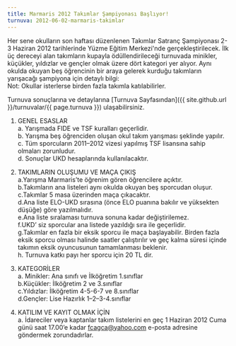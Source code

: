 ```yaml
---
title: Marmaris 2012 Takımlar Şampiyonası Başlıyor!
turnuva: 2012-06-02-marmaris-takimlar
---
```

Her sene okulların son haftası düzenlenen Takımlar Satranç Şampiyonası 2-3 Haziran 2012 tarihlerinde Yüzme Eğitim Merkezi'nde gerçekleştirilecek. İlk üç dereceyi alan takımların kupayla ödüllendirileceği turnuvada minikler, küçükler, yıldızlar ve gençler olmak üzere dört kategori yer alıyor. Aynı okulda okuyan beş öğrencinin bir araya gelerek kurduğu takımların yarışacağı şampiyona için detaylı bilgi:  
Not: Okullar isterlerse birden fazla takımla katılabilirler.

Turnuva sonuçlarına ve detaylarına [Turnuva Sayfasından]({{ site.github.url }}/turnuvalar/{{ page.turnuva }}) ulaşabilirsiniz.

1. GENEL ESASLAR  
a. Yarışmada FIDE ve TSF kuralları geçerlidir.  
b. Yarışma beş öğrenciden oluşan okul takım yarışması şeklinde yapılır.  
c. Tüm sporcuların 2011–2012 vizesi yapılmış TSF lisansına sahip olmaları zorunludur.  
d. Sonuçlar UKD hesaplarında kullanılacaktır.  

2. TAKIMLARIN OLUŞUMU VE MAÇA ÇIKIŞ  
a.Yarışma Marmaris’te öğrenim gören öğrencilere açıktır.  
b.Takımların ana listeleri aynı okulda okuyan beş sporcudan oluşur.  
c.Takımlar 5 masa üzerinden maça çıkacaktır.  
d.Ana liste ELO-UKD sırasına (önce ELO puanına bakılır ve yüksekten düşüğe) göre yazılmalıdır.  
e.Ana liste sıralaması turnuva sonuna kadar değiştirilemez.  
f.UKD’ siz sporcular ana listede yazıldığı sıra ile geçerlidir.  
g.Takımlar en fazla bir eksik sporcu ile maça başlayabilir. Birden fazla eksik sporcu olması halinde saatler çalıştırılır ve geç kalma süresi içinde takımın eksik oyuncusunun tamamlanması beklenir.  
h. Turnuva katkı payı her sporcu için 20 TL dir.  

3. KATEGORİLER  
a. Minikler: Ana sınıfı ve İlköğretim 1.sınıflar  
b.Küçükler: İlköğretim 2 ve 3.sınıflar  
c.Yıldızlar: İlköğretim 4-5-6-7 ve 8.sınıflar  
d.Gençler: Lise Hazırlık 1–2–3-4.sınıflar  

4. KATILIM VE KAYIT OLMAK İÇİN  
a. İdareciler veya kaptanlar takım listelerini en geç 1 Haziran 2012 Cuma günü saat 17.00’e kadar fcagca@yahoo.com e-posta adresine göndermek zorundadırlar.  
